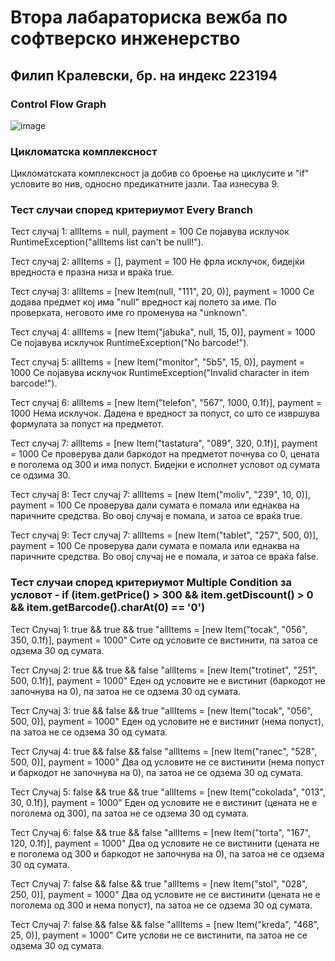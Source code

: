 # Втора лабараториска вежба по софтверско инженерство
## Филип Кралевски, бр. на индекс 223194

### Control Flow Graph

![image](https://github.com/KFilip123/SI_2024_lab2_223194/assets/167019790/1fb13730-3b21-4a9a-a2db-78663577bb7e)

### Цикломатска комплексност

Цикломатската комплексност ја добив со броење на циклусите и "if" условите во нив, односно предикатните јазли. Таа изнесува 9.

### Тест случаи според критериумот Every Branch

Тест случај 1: allItems = null, payment = 100
Се појавува исклучок RuntimeException("allItems list can't be null!").

Тест случај 2: allItems = [], payment = 100
Не фрла исклучок, бидејќи вредноста е празна низа и враќа true.

Тест случај 3: allItems = [new Item(null, "111", 20, 0)], payment = 1000
Се додава предмет кој има "null" вредност кај полето за име. По проверката, неговото име го променува на "unknown".

Тест случај 4: allItems = [new Item("jabuka", null, 15, 0)], payment = 1000
Се појавува исклучок RuntimeException("No barcode!").

Тест случај 5: allItems = [new Item("monitor", "5b5", 15, 0)], payment = 1000
Се појавува исклучок RuntimeException("Invalid character in item barcode!").

Тест случај 6: allItems = [new Item("telefon", "567", 1000, 0.1f)], payment = 1000
Нема исклучок. Дадена е вредност за попуст, со што се извршува формулата за попуст на предметот.

Тест случај 7: allItems = [new Item("tastatura", "089", 320, 0.1f)], payment = 1000
Се проверува дали баркодот на предметот почнува со 0, цената е поголема од 300 и има попуст. Бидејки е исполнет условот од сумата се одзима 30.

Тест случај 8: Тест случај 7: allItems = [new Item("moliv", "239", 10, 0)], payment = 100
Се проверува дали сумата е помала или еднаква на паричните средства. Во овој случај е помала, и затоа се враќа true.

Тест случај 9: Тест случај 7: allItems = [new Item("tablet", "257", 500, 0)], payment = 100
Се проверува дали сумата е помала или еднаква на паричните средства. Во овој случај не е помала, и затоа се враќа false.

### Тест случаи според критериумот Multiple Condition за условот - if (item.getPrice() > 300 && item.getDiscount() > 0 && item.getBarcode().charAt(0) == '0')

Тест Случај 1: true && true && true "allItems = [new Item("tocak", "056", 350, 0.1f)], payment = 1000"
Сите од условите се вистинити, па затоа се одзема 30 од сумата.

Тест Случај 2: true && true && false "allItems = [new Item("trotinet", "251", 500, 0.1f)], payment = 1000"
Еден од условите не е вистинит (баркодот не започнува на 0), па затоа не се одзема 30 од сумата.

Тест Случај 3: true && false && true "allItems = [new Item("tocak", "056", 500, 0)], payment = 1000"
Еден од условите не е вистинит (нема попуст), па затоа не се одзема 30 од сумата.

Тест Случај 4: true && false && false "allItems = [new Item("ranec", "528", 500, 0)], payment = 1000"
Два од условите не се вистинити (нема попуст и баркодот не започнува на 0), па затоа не се одзема 30 од сумата.

Тест Случај 5: false && true && true "allItems = [new Item("cokolada", "013", 30, 0.1f)], payment = 1000"
Еден од условите не е вистинит (цената не е поголема од 300), па затоа не се одзема 30 од сумата.

Тест Случај 6: false && true && false "allItems = [new Item("torta", "167", 120, 0.1f)], payment = 1000"
Два од условите не се вистинити (цената не е поголема од 300 и баркодот не започнува на 0), па затоа не се одзема 30 од сумата.

Тест Случај 7: false && false && true "allItems = [new Item("stol", "028", 250, 0)], payment = 1000"
Два од условите не се вистинити (цената не е поголема од 300 и нема попуст), па затоа не се одзема 30 од сумата.

Тест Случај 7: false && false && false "allItems = [new Item("kreda", "468", 25, 0)], payment = 1000"
Сите услови не се вистинити, па затоа не се одзема 30 од сумата.



